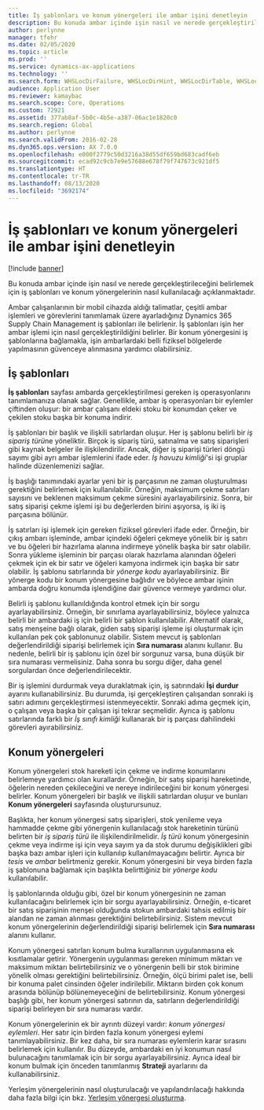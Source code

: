 ```yaml
---
title: İş şablonları ve konum yönergeleri ile ambar işini denetleyin
description: Bu konuda ambar içinde işin nasıl ve nerede gerçekleştirileceğini belirlemek için iş şablonları ve konum yönergelerinin nasıl kullanılacağı açıklanmaktadır.
author: perlynne
manager: tfehr
ms.date: 02/05/2020
ms.topic: article
ms.prod: ''
ms.service: dynamics-ax-applications
ms.technology: ''
ms.search.form: WHSLocDirFailure, WHSLocDirHint, WHSLocDirTable, WHSLocDirTableUOM, WHSRFMenuItem, WHSWork, WHSWorkClass, WHSWorkPool, WHSWorkTemplateTable
audience: Application User
ms.reviewer: kamaybac
ms.search.scope: Core, Operations
ms.custom: 72921
ms.assetid: 377ab8af-5b0c-4b5e-a387-06ac1e1820c0
ms.search.region: Global
ms.author: perlynne
ms.search.validFrom: 2016-02-28
ms.dyn365.ops.version: AX 7.0.0
ms.openlocfilehash: e000f2779c50d3216a38d55df659bd683cadf6eb
ms.sourcegitcommit: ecad92c9cb7e9e57688e678f79f747673c921df5
ms.translationtype: HT
ms.contentlocale: tr-TR
ms.lasthandoff: 08/13/2020
ms.locfileid: "3692174"
---
```

# <a name="control-warehouse-work-by-using-work-templates-and-location-directives"></a>İş şablonları ve konum yönergeleri ile ambar işini denetleyin

[!include [banner](../includes/banner.md)]

Bu konuda ambar içinde işin nasıl ve nerede gerçekleştirileceğini belirlemek için iş şablonları ve konum yönergelerinin nasıl kullanılacağı açıklanmaktadır.

Ambar çalışanlarının bir mobil cihazda aldığı talimatlar, çeşitli ambar işlemleri ve görevlerini tanımlamak üzere ayarladığınız Dynamics 365 Supply Chain Management iş şablonları ile belirlenir. İş şablonları işin her ambar işlemi için nasıl gerçekleştirildiğini belirler. Bir konum yönergesini iş şablonlarına bağlamakla, işin ambarlardaki belli fiziksel bölgelerde yapılmasının güvenceye alınmasına yardımcı olabilirsiniz.

## <a name="work-templates"></a>İş şablonları

**İş şablonları** sayfası ambarda gerçekleştirilmesi gereken iş operasyonlarını tanımlamanıza olanak sağlar. Genellikle, ambar iş operasyonları bir eylemler çiftinden oluşur: bir ambar çalışanı eldeki stoku bir konumdan çeker ve çekilen stoku başka bir konuma indirir. 

İş şablonları bir başlık ve ilişkili satırlardan oluşur. Her iş şablonu belirli bir *iş sipariş türü*ne yöneliktir. Birçok iş sipariş türü, satınalma ve satış siparişleri gibi kaynak belgeler ile ilişkilendirilir. Ancak, diğer iş siparişi türleri döngü sayımı gibi ayrı ambar işlemlerini ifade eder. *İş havuzu kimliği*'si işi gruplar halinde düzenlemenizi sağlar. 

İş başlığı tanımındaki ayarlar yeni bir iş parçasının ne zaman oluşturulması gerektiğini belirlemek için kullanılabilir. Örneğin, maksimum çekme satırları sayısını ve beklenen maksimum çekme süresini ayarlayabilirsiniz. Sonra, bir satış siparişi çekme işlemi işi bu değerlerden birini aşıyorsa, iş iki iş parçasına bölünür. 

İş satırları işi işlemek için gereken fiziksel görevleri ifade eder. Örneğin, bir çıkış ambarı işleminde, ambar içindeki öğeleri çekmeye yönelik bir iş satırı ve bu öğeleri bir hazırlama alanına indirmeye yönelik başka bir satır olabilir. Sonra yükleme işleminin bir parçası olarak hazırlama alanından öğeleri çekmek için ek bir satır ve öğeleri kamyona indirmek için başka bir satır olabilir. İş şablonu satırlarında bir *yönerge kodu* ayarlayabilirsiniz. Bir yönerge kodu bir konum yönergesine bağlıdır ve böylece ambar işinin ambarda doğru konumda işlendiğine dair güvence vermeye yardımcı olur. 

Belirli iş şablonu kullanıldığında kontrol etmek için bir sorgu ayarlayabilirsiniz. Örneğin, bir sınırlama ayarlayabilirsiniz, böylece yalnızca belirli bir ambardaki iş için belirli bir şablon kullanılabilir. Alternatif olarak, satış menşeine bağlı olarak, giden satış siparişi işleme işi oluşturmak için kullanılan pek çok şablonunuz olabilir. Sistem mevcut iş şablonları değerlendirildiği siparişi belirlemek için **Sıra numarası** alanını kullanır. Bu nedenle, belirli bir iş şablonu için özel bir sorgunuz varsa, buna düşük bir sıra numarası vermelisiniz. Daha sonra bu sorgu diğer, daha genel sorgulardan önce değerlendirilecektir. 

Bir iş işlemini durdurmak veya duraklatmak için, iş satırındaki **İşi durdur** ayarını kullanabilirsiniz. Bu durumda, işi gerçekleştiren çalışandan sonraki iş satırı adımını gerçekleştirmesi istenmeyecektir. Sonraki adıma geçmek için, o çalışan veya başka bir çalışan işi tekrar seçmelidir. Ayrıca iş şablonu satırlarında farklı bir *İş sınıfı kimliği* kullanarak bir iş parçası dahilindeki görevleri ayırabilirsiniz.

## <a name="location-directives"></a>Konum yönergeleri

Konum yönergeleri stok hareketi için çekme ve indirme konumlarını belirlemeye yardımcı olan kurallardır. Örneğin, bir satış siparişi hareketinde, öğelerin nereden çekileceğini ve nereye indirileceğini bir konum yönergesi belirler. Konum yönergeleri bir başlık ve ilişkili satırlardan oluşur ve bunları **Konum yönergeleri** sayfasında oluşturursunuz. 

Başlıkta, her konum yönergesi satış siparişleri, stok yenileme veya hammadde çekme gibi yönergenin kullanılacağı stok hareketinin türünü belirten bir *iş sipariş türü* ile ilişkilendirilmelidir. *İş türü* konum yönergesinin çekme veya indirme işi için veya sayım ya da stok durumu değişiklikleri gibi başka bazı ambar işleri için kullanılıp kullanılmayacağını belirtir. Ayrıca bir *tesis* ve *ambar* belirtmeniz gerekir. Konum yönergesini bir veya birden fazla iş şablonuna bağlamak için başlıkta belirttiğiniz bir *yönerge kodu* kullanılabilir. 

İş şablonlarında olduğu gibi, özel bir konum yönergesinin ne zaman kullanılacağını belirlemek için bir sorgu ayarlayabilirsiniz. Örneğin, e-ticaret bir satış siparişinin menşei olduğunda stokun ambardaki tahsis edilmiş bir alandan ne zaman alınması gerektiğini belirtebilirsiniz. Sistem mevcut konum yönergelerinin değerlendirildiği siparişi belirlemek için **Sıra numarası** alanını kullanır.

Konum yönergesi satırları konum bulma kurallarının uygulanmasına ek kısıtlamalar getirir. Yönergenin uygulanması gereken minimum miktarı ve maksimum miktarı belirtebilirsiniz ve o yönergenin belli bir stok birimine yönelik olması gerektiğini belirtebilirsiniz. Örneğin, ölçü birimi palet ise, belli bir konuma palet cinsinden öğeler indirilebilir. Miktarın birden çok konum arasında bölünüp bölünemeyeceğini de belirtebilirsiniz. Konum yönergesi başlığı gibi, her konum yönergesi satırının da, satırların değerlendirildiği siparişi belirleyen bir sıra numarası vardır.

Konum yönergelerinin ek bir ayrıntı düzeyi vardır: *konum yönergesi eylemleri*. Her satır için birden fazla konum yönergesi eylemi tanımlayabilirsiniz. Bir kez daha, bir sıra numarası eylemlerin karar sırasını belirlemek için kullanılır. Bu düzeyde, ambardaki en iyi konumun nasıl bulunacağını tanımlamak için bir sorgu ayarlayabilirsiniz. Ayrıca ideal bir konum bulmak için önceden tanımlanmış **Strateji** ayarlarını da kullanabilirsiniz.

Yerleşim yönergelerinin nasıl oluşturulacağı ve yapılandırılacağı hakkında daha fazla bilgi için bkz. [Yerleşim yönergesi oluşturma](create-location-directive.md).
